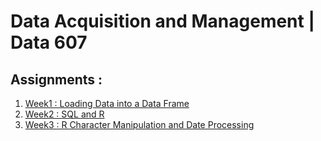 # Data Acquisition and Management | Data 607

## Assignments :

1. [Week1 : Loading Data into a Data Frame](./Week1/)
2. [Week2 : SQL and R](./Week2/)
3. [Week3 : R Character Manipulation and Date Processing](./week3)


